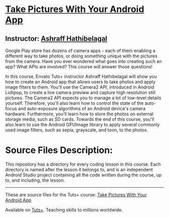 # [Take Pictures With Your Android App][published url]
## Instructor: [Ashraff Hathibelagal][instructor url]

Google Play store has dozens of camera apps - each of them enabling a different way to take photos, or doing something unique with the pictures from the camera. Have you ever wondered what goes into creating such an app? What APIs are involved? This course will answer those questions!

In this course, Envato Tuts+ instructor Ashraff Hathibelagal will show you how to create an Android app that allows users to take photos and apply image filters to them. You'll use the Camera2 API, introduced in Android Lollipop, to create a live camera preview and capture high resolution still pictures. The Camera2 API expects you to manage a lot of low-level details yourself. Therefore, you'll also learn how to control the state of the auto-focus and auto-exposure algorithms of an Android device's camera hardware. Furthermore, you'll learn how to store the photos on external storage media, such as SD cards. Towards the end of this course, you'll also learn to use the Android GPUImage library to apply several commonly used image filters, such as sepia, grayscale, and toon, to the photos.

# Source Files Description:

This repository has a directory for every coding lesson in this course. Each directory is named after the lesson it belongs to, and is an independent Android Studio project containing all the code written during the course, up to, and including, the lesson.

------

These are source files for the Tuts+ course: [Take Pictures With Your Android App][published url]

Available on [Tuts+](https://tutsplus.com). Teaching skills to millions worldwide.

[published url]: https://code.tutsplus.com/courses/take-pictures-with-your-android-app
[instructor url]: http://tutsplus.com/authors/ashraff-hathibelagal

